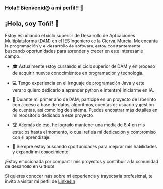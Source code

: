 ### Hola!! Bienvenid@ a mi perfil!! 👋

## ¡Hola, soy Toñi! 👋

Estoy estudiando el ciclo superior de Desarrollo de Aplicaciones Multiplataforma (DAM) en el IES Ingeniero de la Cierva, Murcia. 
Me encanta la programación y el desarrollo de software, estoy constantemente buscando oportunidades para aprender y crecer en este interesante campo.

- 🎓 Actualmente estoy cursando el ciclo superior de DAM y en proceso de adquirir nuevos conocimientos en programación y tecnología.
- 💻 Tengo experiencia en el lenguaje de programación Java y este verano quiero dedicarlo a aprender python e intentaré iniciarme en IA.
- 🌱 Durante mi primer año de DAM, participé en un proyecto de laberinto con acceso a base de datos, algoritmos, cuentas de usuario y gestión de cuentas, así como log de sistema. Puedes encontrar más detalles en mi repositorio dedicado a este proyecto.
- 🏆 Además de eso, he logrado mantener una media de 8,4 en mis estudios hasta el momento, lo cual refleja mi dedicación y compromiso con el aprendizaje.

- 🌱 Siempre estoy buscando oportunidades para mejorar mis habilidades y expandir mi conocimiento.

¡Estoy emocionada por compartir mis proyectos y contribuir a la comunidad de desarrollo en GitHub!

Si quieres conocer más sobre mi experiencia y trayectoria profesional, te invito a visitar mi perfil de [LinkedIn](https://www.linkedin.com/in/tsanchezmaiquez/)


